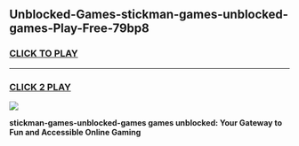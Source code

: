 
## Unblocked-Games-stickman-games-unblocked-games-Play-Free-79bp8
<h3>
<a href="https://premium76.site?title=stickman-games-unblocked-games&ref=19M">CLICK TO PLAY</a></h3>
<hr>

<h3>
<a href="https://premium76.site?title=stickman-games-unblocked-games&ref=19M">CLICK 2 PLAY</a>
  
</h3>

<a href="https://premium76.site?title=stickman-games-unblocked-games&ref=19M"><img src="https://clearcache.store/games.png"></a>


**stickman-games-unblocked-games games unblocked: Your Gateway to Fun and Accessible Online Gaming**

